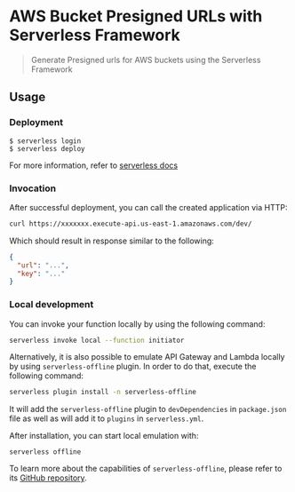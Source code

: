 # AWS Bucket Presigned URLs with Serverless Framework

> Generate Presigned urls for AWS buckets using the Serverless Framework

## Usage

### Deployment

```
$ serverless login
$ serverless deploy
```

For more information, refer to [serverless docs](https://www.serverless.com/framework/docs)

### Invocation

After successful deployment, you can call the created application via HTTP:

```bash
curl https://xxxxxxx.execute-api.us-east-1.amazonaws.com/dev/
```

Which should result in response similar to the following:

```json
{
  "url": "...",
  "key": "..."
}
```

### Local development

You can invoke your function locally by using the following command:

```bash
serverless invoke local --function initiator
```

Alternatively, it is also possible to emulate API Gateway and Lambda locally by using `serverless-offline` plugin. In order to do that, execute the following command:

```bash
serverless plugin install -n serverless-offline
```

It will add the `serverless-offline` plugin to `devDependencies` in `package.json` file as well as will add it to `plugins` in `serverless.yml`.

After installation, you can start local emulation with:

```
serverless offline
```

To learn more about the capabilities of `serverless-offline`, please refer to its [GitHub repository](https://github.com/dherault/serverless-offline).
